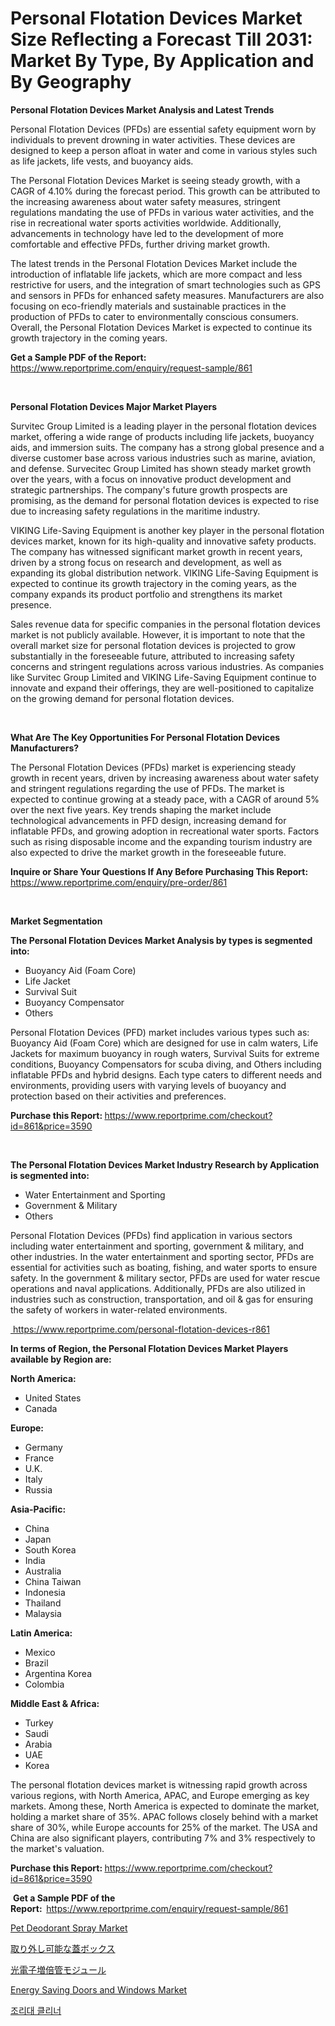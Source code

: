 <p><h1>Personal Flotation Devices Market Size Reflecting a Forecast Till 2031: Market By Type, By Application and By Geography</h1></p><p><strong>Personal Flotation Devices Market Analysis and Latest Trends</strong></p>
<p><p>Personal Flotation Devices (PFDs) are essential safety equipment worn by individuals to prevent drowning in water activities. These devices are designed to keep a person afloat in water and come in various styles such as life jackets, life vests, and buoyancy aids.</p><p>The Personal Flotation Devices Market is seeing steady growth, with a CAGR of 4.10% during the forecast period. This growth can be attributed to the increasing awareness about water safety measures, stringent regulations mandating the use of PFDs in various water activities, and the rise in recreational water sports activities worldwide. Additionally, advancements in technology have led to the development of more comfortable and effective PFDs, further driving market growth.</p><p>The latest trends in the Personal Flotation Devices Market include the introduction of inflatable life jackets, which are more compact and less restrictive for users, and the integration of smart technologies such as GPS and sensors in PFDs for enhanced safety measures. Manufacturers are also focusing on eco-friendly materials and sustainable practices in the production of PFDs to cater to environmentally conscious consumers. Overall, the Personal Flotation Devices Market is expected to continue its growth trajectory in the coming years.</p></p>
<p><strong>Get a Sample PDF of the Report:&nbsp;</strong> <a href="https://www.reportprime.com/enquiry/request-sample/861">https://www.reportprime.com/enquiry/request-sample/861</a></p>
<p>&nbsp;</p>
<p><strong>Personal Flotation Devices Major Market Players</strong></p>
<p><p>Survitec Group Limited is a leading player in the personal flotation devices market, offering a wide range of products including life jackets, buoyancy aids, and immersion suits. The company has a strong global presence and a diverse customer base across various industries such as marine, aviation, and defense.  Survecitec Group Limited has shown steady market growth over the years, with a focus on innovative product development and strategic partnerships. The company's future growth prospects are promising, as the demand for personal flotation devices is expected to rise due to increasing safety regulations in the maritime industry.</p><p>VIKING Life-Saving Equipment is another key player in the personal flotation devices market, known for its high-quality and innovative safety products. The company has witnessed significant market growth in recent years, driven by a strong focus on research and development, as well as expanding its global distribution network. VIKING Life-Saving Equipment is expected to continue its growth trajectory in the coming years, as the company expands its product portfolio and strengthens its market presence.</p><p>Sales revenue data for specific companies in the personal flotation devices market is not publicly available. However, it is important to note that the overall market size for personal flotation devices is projected to grow substantially in the foreseeable future, attributed to increasing safety concerns and stringent regulations across various industries. As companies like Survitec Group Limited and VIKING Life-Saving Equipment continue to innovate and expand their offerings, they are well-positioned to capitalize on the growing demand for personal flotation devices.</p></p>
<p>&nbsp;</p>
<p><strong>What Are The Key Opportunities For Personal Flotation Devices Manufacturers?</strong></p>
<p><p>The Personal Flotation Devices (PFDs) market is experiencing steady growth in recent years, driven by increasing awareness about water safety and stringent regulations regarding the use of PFDs. The market is expected to continue growing at a steady pace, with a CAGR of around 5% over the next five years. Key trends shaping the market include technological advancements in PFD design, increasing demand for inflatable PFDs, and growing adoption in recreational water sports. Factors such as rising disposable income and the expanding tourism industry are also expected to drive the market growth in the foreseeable future.</p></p>
<p><strong>Inquire or Share Your Questions If Any Before Purchasing This Report:</strong> <a href="https://www.reportprime.com/enquiry/pre-order/861">https://www.reportprime.com/enquiry/pre-order/861</a></p>
<p>&nbsp;</p>
<p><strong>Market Segmentation</strong></p>
<p><strong>The Personal Flotation Devices Market Analysis by types is segmented into:</strong></p>
<p><ul><li>Buoyancy Aid (Foam Core)</li><li>Life Jacket</li><li>Survival Suit</li><li>Buoyancy Compensator</li><li>Others</li></ul></p>
<p><p>Personal Flotation Devices (PFD) market includes various types such as: Buoyancy Aid (Foam Core) which are designed for use in calm waters, Life Jackets for maximum buoyancy in rough waters, Survival Suits for extreme conditions, Buoyancy Compensators for scuba diving, and Others including inflatable PFDs and hybrid designs. Each type caters to different needs and environments, providing users with varying levels of buoyancy and protection based on their activities and preferences.</p></p>
<p><strong>Purchase this Report:&nbsp;</strong><a href="https://www.reportprime.com/checkout?id=861&price=3590">https://www.reportprime.com/checkout?id=861&price=3590</a></p>
<p>&nbsp;</p>
<p><strong>The Personal Flotation Devices Market Industry Research by Application is segmented into:</strong></p>
<p><ul><li>Water Entertainment and Sporting</li><li>Government & Military</li><li>Others</li></ul></p>
<p><p>Personal Flotation Devices (PFDs) find application in various sectors including water entertainment and sporting, government & military, and other industries. In the water entertainment and sporting sector, PFDs are essential for activities such as boating, fishing, and water sports to ensure safety. In the government & military sector, PFDs are used for water rescue operations and naval applications. Additionally, PFDs are also utilized in industries such as construction, transportation, and oil & gas for ensuring the safety of workers in water-related environments.</p></p>
<p><a href="https://www.reportprime.com/personal-flotation-devices-r861">&nbsp;https://www.reportprime.com/personal-flotation-devices-r861</a></p>
<p><strong>In terms of Region, the Personal Flotation Devices Market Players available by Region are:</strong></p>
<p>
    <p> <strong> North America: </strong>
        <ul>
            <li>United States</li>
            <li>Canada</li>
        </ul>
        </p> 
    <p> <strong> Europe: </strong>
        <ul>
            <li>Germany</li>
            <li>France</li>
            <li>U.K.</li>
            <li>Italy</li>
            <li>Russia</li>
        </ul>
        </p> 
    <p> <strong> Asia-Pacific: </strong>
        <ul>
            <li>China</li>
            <li>Japan</li>
            <li>South Korea</li>
            <li>India</li>
            <li>Australia</li>
            <li>China Taiwan</li>
            <li>Indonesia</li>
            <li>Thailand</li>
            <li>Malaysia</li>
        </ul>
        </p> 
    <p> <strong> Latin America: </strong>
        <ul>
            <li>Mexico</li>
            <li>Brazil</li>
            <li>Argentina Korea</li>
            <li>Colombia</li>
        </ul>
        </p> 
    <p> <strong> Middle East & Africa: </strong>
        <ul>
            <li>Turkey</li>
            <li>Saudi</li>
            <li>Arabia</li>
            <li>UAE</li>
            <li>Korea</li>
        </ul>
    </p>
    </p>
<p><p>The personal flotation devices market is witnessing rapid growth across various regions, with North America, APAC, and Europe emerging as key markets. Among these, North America is expected to dominate the market, holding a market share of 35%. APAC follows closely behind with a market share of 30%, while Europe accounts for 25% of the market. The USA and China are also significant players, contributing 7% and 3% respectively to the market's valuation.</p></p>
<p><strong>Purchase this Report: </strong><a href="https://www.reportprime.com/checkout?id=861&price=3590">https://www.reportprime.com/checkout?id=861&price=3590</a></p>
<p>&nbsp;<strong>Get a Sample PDF of the Report:&nbsp;&nbsp;</strong><a href="https://www.reportprime.com/enquiry/request-sample/861">https://www.reportprime.com/enquiry/request-sample/861</a></p>
<p><strong></strong></p>
<p><p><a href="https://issuu.com/reportprime-2/docs/pet-deodorant-spray-market-size-2030.pptx">Pet Deodorant Spray Market</a></p><p><a href="https://medium.com/@slbola/%E5%8F%96%E3%82%8A%E5%A4%96%E3%81%97%E5%8F%AF%E8%83%BD%E3%81%AA%E8%93%8B%E4%BB%98%E3%81%8D%E3%83%9C%E3%83%83%E3%82%AF%E3%82%B9%E3%81%AE%E5%B8%82%E5%A0%B4%E8%A6%8F%E6%A8%A1%E3%81%A8%E5%B8%82%E5%A0%B4%E5%8B%95%E5%90%91-%E5%AE%8C%E5%85%A8%E3%81%AA%E6%A5%AD%E7%95%8C%E6%A6%82%E8%A6%81-2024%E5%B9%B4%E3%81%8B%E3%82%892031%E5%B9%B4-0c34c29c4933">取り外し可能な蓋ボックス</a></p><p><a href="https://medium.com/@mt14785/%E3%83%95%E3%82%A9%E3%83%88%E3%83%9E%E3%83%AB%E3%83%81%E3%83%97%E3%83%A9%E3%82%A4%E3%83%A4%E3%83%BC%E3%83%81%E3%83%A5%E3%83%BC%E3%83%96%E3%83%A2%E3%82%B8%E3%83%A5%E3%83%BC%E3%83%AB%E5%B8%82%E5%A0%B4-%E7%AB%B6%E4%BA%89%E5%88%86%E6%9E%90-%E5%B8%82%E5%A0%B4%E5%8B%95%E5%90%91-2031%E5%B9%B4%E3%81%BE%E3%81%A7%E3%81%AE%E4%BA%88%E6%B8%AC-6790223e7a03">光電子増倍管モジュール</a></p><p><a href="https://issuu.com/reportprime-2/docs/energy-saving-doors-and-windows-market-size-2030.p">Energy Saving Doors and Windows Market</a></p><p><a href="https://medium.com/@moulafa/%EB%8C%80%EB%A6%AC%EC%84%9D-%EC%84%B8%EC%A0%95%EC%A0%9C-%EC%8B%9C%EC%9E%A5-%EB%B6%84%EC%84%9D-%EC%84%B8%EA%B3%84-%EC%82%B0%EC%97%85-%EC%A0%84%EB%A7%9D%EA%B3%BC-%EC%98%88%EC%B8%A1-2024%EB%85%84%EB%B6%80%ED%84%B0-2031%EB%85%84%EA%B9%8C%EC%A7%80-362a643d9ebd">조리대 클리너</a></p></p>